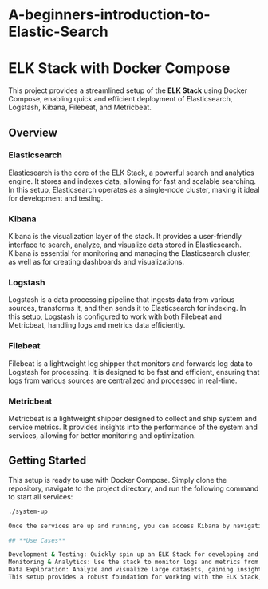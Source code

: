 # A-beginners-introduction-to-Elastic-Search

# **ELK Stack with Docker Compose**

This project provides a streamlined setup of the **ELK Stack** using Docker Compose, enabling quick and efficient deployment of Elasticsearch, Logstash, Kibana, Filebeat, and Metricbeat.

## **Overview**

### **Elasticsearch**
Elasticsearch is the core of the ELK Stack, a powerful search and analytics engine. It stores and indexes data, allowing for fast and scalable searching. In this setup, Elasticsearch operates as a single-node cluster, making it ideal for development and testing.

### **Kibana**
Kibana is the visualization layer of the stack. It provides a user-friendly interface to search, analyze, and visualize data stored in Elasticsearch. Kibana is essential for monitoring and managing the Elasticsearch cluster, as well as for creating dashboards and visualizations.

### **Logstash**
Logstash is a data processing pipeline that ingests data from various sources, transforms it, and then sends it to Elasticsearch for indexing. In this setup, Logstash is configured to work with both Filebeat and Metricbeat, handling logs and metrics data efficiently.

### **Filebeat**
Filebeat is a lightweight log shipper that monitors and forwards log data to Logstash for processing. It is designed to be fast and efficient, ensuring that logs from various sources are centralized and processed in real-time.

### **Metricbeat**
Metricbeat is a lightweight shipper designed to collect and ship system and service metrics. It provides insights into the performance of the system and services, allowing for better monitoring and optimization.

## **Getting Started**

This setup is ready to use with Docker Compose. Simply clone the repository, navigate to the project directory, and run the following command to start all services:

```bash
./system-up

Once the services are up and running, you can access Kibana by navigating to http://localhost:5601 in your web browser. From there, you can start exploring your data, creating visualizations, and monitoring the health of your Elasticsearch cluster.

## **Use Cases** 

Development & Testing: Quickly spin up an ELK Stack for developing and testing applications.
Monitoring & Analytics: Use the stack to monitor logs and metrics from various sources, enabling better decision-making based on real-time data.
Data Exploration: Analyze and visualize large datasets, gaining insights into trends, anomalies, and other critical metrics.
This setup provides a robust foundation for working with the ELK Stack, making it easier to manage and analyze your data.
